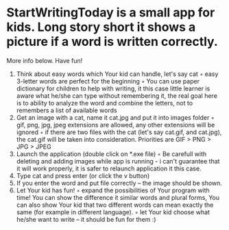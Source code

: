 # StartWritingToday is a small app for kids. Long story short it shows a picture if a word is written correctly. 

More info below. Have fun!

1. Think about easy words which Your kid can handle, let's say cat
◦ easy 3-letter words are perfect for the beginning
◦ You can use paper dictionary for children to help with writing, it this case little
learner is aware what he/she can type without remembering it, the real goal here is
to ability to analyze the word and combine the letters, not to remembers a list of
available words
2. Get an image with a cat, name it cat.jpg and put it into images folder
◦ gif, png, jpg, jpeg extensions are allowed, any other extensions will be ignored
◦ if there are two files with the cat (let's say cat.gif, and cat.jpg), the cat.gif will be
taken into consideration. Priorities are GIF > PNG > JPG > JPEG
3. Launch the application (double click on *.exe file)
◦ Be carefull with deleting and adding images while app is running - i can't guarantee
that it will work properly, it is safer to relaunch application it this case.
4. Type cat and press enter (or click the v button)
5. If you enter the word and put file correctly – the image should be shown.
6. Let Your kid has fun!
◦ expand the possibilities of Your program with time! You can show the difference it
similar words and plural forms, You can also show Your kid that two different words
can mean exactly the same (for example in different language).
◦ let Your kid choose what he/she want to write – it should be fun for them :)
